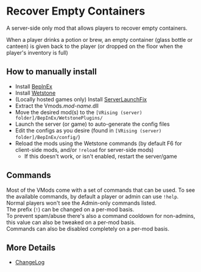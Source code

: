 # Recover Empty Containers
A server-side only mod that allows players to recover empty containers.  
  
When a player drinks a potion or brew, an empty container (glass bottle or canteen) is given back to the player (or dropped on the floor when the player's inventory is full)

## How to manually install
* Install [BepInEx](https://v-rising.thunderstore.io/package/BepInEx/BepInExPack_V_Rising/)
* Install [Wetstone](https://v-rising.thunderstore.io/package/molenzwiebel/Wetstone/)
* (Locally hosted games only) Install [ServerLaunchFix](https://v-rising.thunderstore.io/package/Mythic/ServerLaunchFix/)
* Extract the Vmods._mod-name_.dll
* Move the desired mod(s) to the `[VRising (server) folder]/BepInEx/WetstonePlugins/`
* Launch the server (or game) to auto-generate the config files
* Edit the configs as you desire (found in `[VRising (server) folder]/BepInEx/config/`)
* Reload the mods using the Wetstone commands (by default F6 for client-side mods, and/or `!reload` for server-side mods)
  * If this doesn't work, or isn't enabled, restart the server/game

## Commands
Most of the VMods come with a set of commands that can be used. To see the available commands, by default a player or admin can use `!help`.  
Normal players won't see the Admin-only commands listed.  
The prefix (`!`) can be changed on a per-mod basis.  
To prevent spam/abuse there's also a command cooldown for non-admins, this value can also be tweaked on a per-mod basis.  
Commands can also be disabled completely on a per-mod basis.

## More Details
* [ChangeLog](https://github.com/WhiteFang5/VMods/blob/master/CHANGELOG.md#recover-empty-containers)
